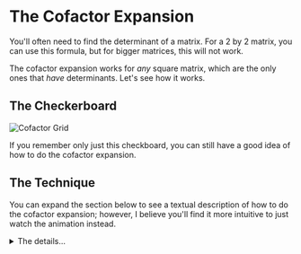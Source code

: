 # The Cofactor Expansion
You'll often need to find the determinant of a matrix. For a 2 by 2 matrix, you can use this formula, but for bigger matrices, this will not work.

The cofactor expansion works for *any* square matrix, which are the only ones that *have* determinants. Let's see how it works.

## The Checkerboard

![Cofactor Grid](/img/manim/cofactor-grid.png)

If you remember only just this checkboard, you can still have a good idea of how to do the cofactor expansion.

## The Technique

You can expand the section below to see a textual description of how to do the cofactor expansion; however, I believe you'll find it more intuitive to just watch the animation instead.

<details>
    <summary>The details...</summary>

    Start off by choosing any column or row to expand along. Zeroes are very simple to expand; if you find them, expand along them.

    For *each* element along the row or column, ignore all elements that share a vertical or horizontal line with it. We only care about the element we're expanding, the off-axis elements, and remember that *checkerboard*? We'll also want the sign that corresponds to our element we're expanding.

    You should now have a sub-matrix, one isolated element, and the corresponding sign from the checkerboard. **Multiply these all together**.

    When you add up all the expansions along *one* row or column, the result is the determinant.

    Confused? Have a look at the animation below.

</details>

